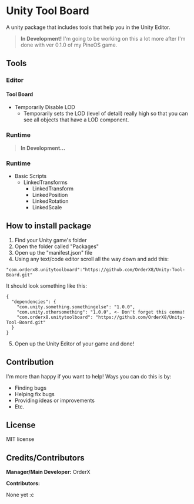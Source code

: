 # Unity Tool Board
A unity package that includes tools that help you in the Unity Editor.

> **In Development!**
> I'm going to be working on this a lot more after I'm done with ver 0.1.0 of my PineOS game.

## Tools

### Editor

#### Tool Board

- Temporarily Disable LOD
  -   Temporarily sets the LOD (level of detail) really high so that you can see all objects that have a LOD component.
 

### Runtime

> **In Development...**

### Runtime

- Basic Scripts
  - LinkedTransforms
    - LinkedTransform
    - LinkedPosition
    - LinkedRotation
    - LinkedScale

## How to install package

1. Find your Unity game's folder
2. Open the folder called "Packages"
3. Open up the "manifest.json" file
4. Using any text/code editor scroll all the way down and add this:

```
"com.orderx8.unitytoolboard":"https://github.com/OrderX8/Unity-Tool-Board.git"
```

It should look something like this:
```
{
  "dependencies": {
    "com.unity.something.somethingelse": "1.0.0",
    "com.unity.othersomething": "1.0.0", <- Don't forget this comma!
    "com.orderx8.unitytoolboard": "https://github.com/OrderX8/Unity-Tool-Board.git"
  }
}
```

5. Open up the Unity Editor of your game and done!

## Contribution

I'm more than happy if you want to help! Ways you can do this is by:
- Finding bugs
- Helping fix bugs
- Providing ideas or improvements
- Etc.

## License

MIT license

## Credits/Contributors

**Manager/Main Developer:** OrderX

**Contributors:**

None yet :c

